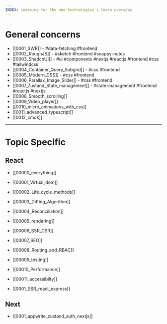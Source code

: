 ```yaml
---
INDEX: indexing for the new technologies i learn everyday
---
```

# General concerns

- [[0001_SWR]] - #data-fetching #frontend 
- [[0002_RoughJS]] - #sketch #frontend #snappy-notes 
- [[0003_ShadcnUI]] - #ui #components #nextjs #reactjs #frontend #css #tailwindcss 
- [[0004_Container_Query_Subgrid]] - #css #frontend 
- [[0005_Modern_CSS]] - #css #frontend 
- [[0006_Parallax_Image_Slider]] - #css #frontend 
- [[0007_Zustand_State_management]] - #state-management #frontend #reactjs #nextjs 
- [[0008_Smooth_scrolling]]
- [[0009_Video_player]]
- [[0010_micro_animations_with_css]]
- [[0011_advanced_typescript]]
- [[0012_cmdk]]
---
# Topic Specific

## React
- [[00000_everything]]
- [[00001_Virtual_dom]]
- [[00002_Life_cycle_methods]]
- [[00003_Diffing_Algorithm]]
- [[00004_Reconciliation]]
- [[00005_rendering]]
- [[00006_SSR_CSR]]
- [[00007_SEO]]
- [[00008_Routing_and_RBAC]]
- [[00009_testing]]
- [[00010_Performance]]
- [[00011_accessibilty]]



- [[0001_SSR_react_express]]


## Next
- [[0001_appwrite_zustand_auth_nextjs]]